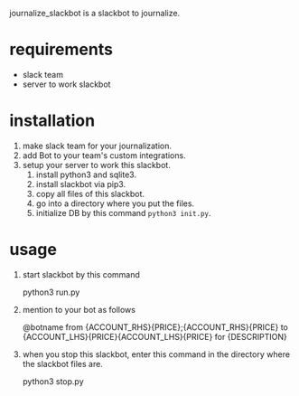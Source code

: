 journalize_slackbot is a slackbot to journalize.

# requirements

- slack team
- server to work slackbot

# installation

1. make slack team for your journalization.
1. add Bot to your team's custom integrations.
1. setup your server to work this slackbot.
    1. install python3 and sqlite3.
    1. install slackbot via pip3.
    1. copy all files of this slackbot.
    1. go into a directory where you put the files.
    1. initialize DB by this command ```python3 init.py```.

# usage

1. start slackbot by this command

    python3 run.py

1. mention to your bot as follows

    @botname from {ACCOUNT_RHS}{PRICE};{ACCOUNT_RHS}{PRICE} to {ACCOUNT_LHS}{PRICE}{ACCOUNT_LHS}{PRICE} for {DESCRIPTION}

1. when you stop this slackbot, enter this command in the directory where the slackbot files are.

    python3 stop.py

